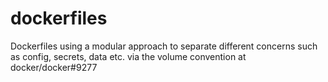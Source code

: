 dockerfiles
===========

Dockerfiles using a modular approach to separate different concerns such as config, secrets, data etc. via the volume convention at docker/docker#9277
